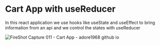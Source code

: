 # Cart App with useReducer
In this react application we use hooks like useState and useEffect to bring information from an api and we control the states with useReducer

![FireShot Capture 011 - Cart App - adore1968 github io](https://github.com/adore1968/cart-app-with-usereducer/assets/101434158/cc17f34b-4993-4b45-9c0b-643fdb7a7cbf)
